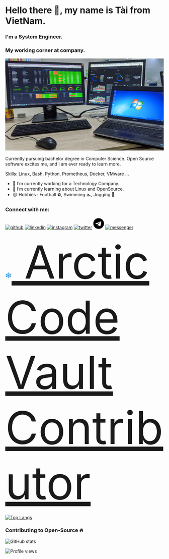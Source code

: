 # Hello there 👋, my name is Tài from VietNam.
### I'm a System Engineer.
### My working corner at company.
![I am a Systems Engineer, mechanical engineer.](https://raw.githubusercontent.com/tainguyenbp/tainguyenbp/master/tainguyenbp.jpg)

Currently pursuing bachelor degree in Computer Science. Open Source software excites me, and I am ever ready to learn more.

Skills: Linux, Bash, Python, Prometheus, Docker, VMware ...

- 🔭 I’m currently working for a Technology Company.
- 🌱 I’m currently learning about Linux and OpenSource.
- 😄 Hobbies : Football :soccer:, Swimming :swimmer:, Jogging :runner:

### Connect with me:
[<img src='https://cdn.jsdelivr.net/npm/simple-icons@4.1.0/icons/github.svg' alt='github' height='35'>](https://github.com/tainguyenbp) [<img src='https://cdn.jsdelivr.net/npm/simple-icons@4.1.0/icons/linkedin.svg' alt='linkedin' height='35'>](https://www.linkedin.com/in/nguy%E1%BB%85n-ng%E1%BB%8Dc-t%C3%A0i-73760b144/)  [<img src='https://cdn.jsdelivr.net/npm/simple-icons@4.1.0/icons/instagram.svg' alt='instagram' height='35'>](https://www.instagram.com/rude_drax/)  [<img src='https://cdn.jsdelivr.net/npm/simple-icons@4.1.0/icons/twitter.svg' alt='twitter' height='35'>](https://twitter.com/nguyenngoctaibp)  [<img src='https://raw.githubusercontent.com/tainguyenbp/tainguyenbp/master/telegram-brands.svg' alt='telegram' height='35'>](https://t.me/nntaibpit)  [<img src='https://cdn.jsdelivr.net/npm/simple-icons@4.1.0/icons/messenger.svg' alt='messenger' height='35'>](https://m.me/nntaibp.it)

<a href='https://archiveprogram.github.com/' style="font-size:15vw;display: inline;"><img src='https://raw.githubusercontent.com/acervenky/animated-github-badges/master/assets/acbadge.gif' width='20' height='20'> Arctic Code Vault Contributor </a>

[![Top Langs](https://github-readme-stats.vercel.app/api/top-langs/?username=tainguyenbp)](https://github.com/anuraghazra/github-readme-stats)

### Contributing to Open-Source 🔥
![GitHub stats](https://github-readme-stats.vercel.app/api?username=tainguyenbp&show_icons=true)  

![Profile views](https://gpvc.arturio.dev/tainguyenbp)  
